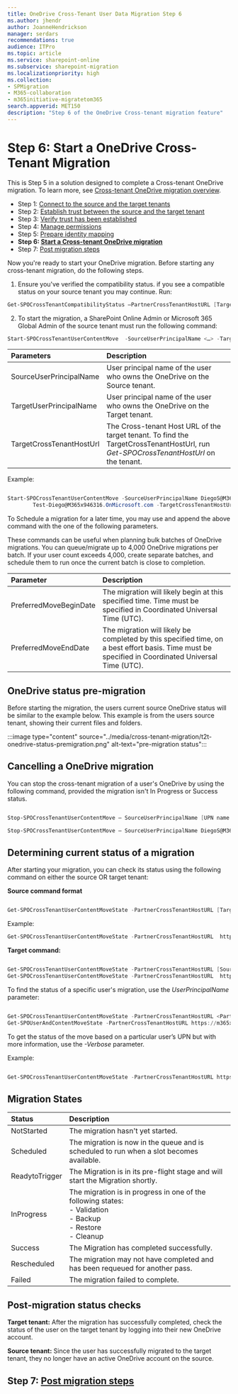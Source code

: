 ```yaml
---
title: OneDrive Cross-Tenant User Data Migration Step 6
ms.author: jhendr
author: JoanneHendrickson
manager: serdars
recommendations: true
audience: ITPro
ms.topic: article
ms.service: sharepoint-online
ms.subservice: sharepoint-migration
ms.localizationpriority: high
ms.collection: 
- SPMigration
- M365-collaboration
- m365initiative-migratetom365
search.appverid: MET150
description: "Step 6 of the OneDrive Cross-tenant migration feature"
---
```

# Step 6: Start a OneDrive Cross-Tenant Migration

This is Step 5 in a solution designed to complete a Cross-tenant OneDrive migration. To learn more, see [Cross-tenant OneDrive migration overview](cross-tenant-onedrive-migration.md).

- Step 1: [Connect to the source and the target tenants](cross-tenant-onedrive-migration-step1.md)
- Step 2: [Establish trust between the source and the target tenant](cross-tenant-onedrive-migration-step2.md) 
- Step 3: [Verify trust has been established](cross-tenant-onedrive-migration-step3.md) 
- Step 4: [Manage permissions](cross-tenant-onedrive-migration-step4.md)  
- Step 5: [Prepare identity mapping](cross-tenant-onedrive-migration-step5.md)
- **Step 6: [Start a Cross-tenant OneDrive migration](cross-tenant-onedrive-migration-step6.md)**
- Step 7: [Post migration steps](cross-tenant-onedrive-migration-step7.md)

Now you're ready to start your OneDrive migration.  Before starting any cross-tenant migration, do the following steps. 

1. Ensure you've verified the compatibility status. if you see a compatible status on your source tenant you may continue. Run:

```powershell
Get-SPOCrossTenantCompatibilityStatus –PartnerCrossTenantHostURL [Target tenant hostname]
```

2. To start the migration, a SharePoint Online Admin or Microsoft 365 Global Admin of the source tenant must run the following command:

```PowerShell
Start-SPOCrossTenantUserContentMove  -SourceUserPrincipalName <…> -TargetUserPrincipalName <…> -TargetCrossTenantHostUrl <…>
```

|Parameters|Description|
|:-----|:-----|
|SourceUserPrincipalName|User principal name of the user who owns the OneDrive on the Source tenant.|
|TargetUserPrincipalName|User principal name of the user who owns the OneDrive on the Target tenant.|
|TargetCrossTenantHostUrl|The Cross-tenant Host URL of the target tenant. To find the TargetCrossTenantHostUrl, run *Get-SPOCrossTenantHostUrl* on the tenant.|

Example:

```Powershell

Start-SPOCrossTenantUserContentMove -SourceUserPrincipalName DiegoS@M365x016651.OnMicrosoft.com -TargetUserPrincipalName
        Test-Diego@M365x946316.OnMicrosoft.com -TargetCrossTenantHostUrl https://m365x946316-my.sharepoint.com/ 

```

To Schedule a migration for a later time, you may use and append the above command with the one of the following parameters. 

These commands can be useful when planning bulk batches of OneDrive migrations.  You can queue/migrate up to 4,000 OneDrive migrations per batch.  If your user count exceeds 4,000, create separate batches, and schedule them to run once the current batch is close to completion.

|Parameter|Description|
|:-----|:-----|
|PreferredMoveBeginDate|The migration will likely begin at this specified time. Time must be specified in Coordinated Universal Time (UTC).|
|PreferredMoveEndDate|The migration will likely be completed by this specified time, on a best effort basis. Time must be specified in Coordinated Universal Time (UTC).|


## OneDrive status pre-migration

Before starting the migration, the users current source OneDrive status will be similar to the example below.  This example is from the users source tenant, showing their current files and folders.


:::image type="content" source="../media/cross-tenant-migration/t2t-onedrive-status-premigration.png" alt-text="pre-migration status":::

## Cancelling a OneDrive migration

You can stop the cross-tenant migration of a user's OneDrive by using the following command, provided the migration isn't In Progress or Success status.

```powershell

Stop-SPOCrossTenantUserContentMove – SourceUserPrincipalName [UPN name of user who you wish to stop]

Stop-SPOCrossTenantUserContentMove – SourceUserPrincipalName DiegoS@M365x016651.OnMicrosoft.com
```

## Determining current status of a migration

After starting your migration, you can check its status using the following command on either the source OR target tenant:

**Source command format**
```powershell

Get-SPOCrossTenantUserContentMoveState -PartnerCrossTenantHostURL [Target URL]
```
Example:

```Powershell
Get-SPOCrossTenantUserContentMoveState -PartnerCrossTenantHostURL  https://m365x946316-my.sharepoint.com/

```

**Target command:** 

```powershell

Get-SPOCrossTenantUserContentMoveState -PartnerCrossTenantHostURL [Source URL]
Get-SPOCrossTenantUserContentMoveState -PartnerCrossTenantHostURL  https://m365x016551-my.sharepoint.com/
```

To find the status of a specific user's migration, use the *UserPrincipalName* parameter:

```powershell

Get-SPOCrossTenantUserContentMoveState -PartnerCrossTenantHostURL <PartnerCrossTenantHostURL> -SourceUserPrincipalName <UPN>
Get-SPOUserAndContentMoveState -PartnerCrossTenantHostURL https://m365x946316-my.sharepoint.com -SourceUserPrincipalName DiegoS@M365x016651.OnMicrosoft.com
```

To get the status of the move based on a particular user’s UPN but with more information, use the *-Verbose* parameter.

Example:

```PowerShell

Get-SPOCrossTenantUserContentMoveState -PartnerCrossTenantHostURL https://ttesttenant-my.sharepoint.com -SourceUserPrincipalName User3@stesttenant.onmicrosoft.com -Verbose 

```


## Migration States


|Status|Description|
|:-----|:-----|
|NotStarted|The migration hasn't yet started.|
|Scheduled|The migration is now in the queue and is scheduled to run when a slot becomes available.|
|ReadytoTrigger|The Migration is in its pre-flight stage and will start the Migration shortly.|
|InProgress|The migration is in progress in one of the following states: </br>- Validation </br>- Backup </br>- Restore </br>- Cleanup|
|Success|The Migration has completed successfully.|
|Rescheduled|The migration may not have completed and has been requeued for another pass.|
|Failed	|The migration failed to complete.|


 
## Post-migration status checks

**Target tenant:** 
After the migration has successfully completed, check the status of the user on the target tenant by logging into their new OneDrive account. 

**Source tenant:**
Since the user has successfully migrated to the target tenant, they no longer have an active OneDrive account on the source.


## Step 7: [Post migration steps](cross-tenant-onedrive-migration-step7.md)